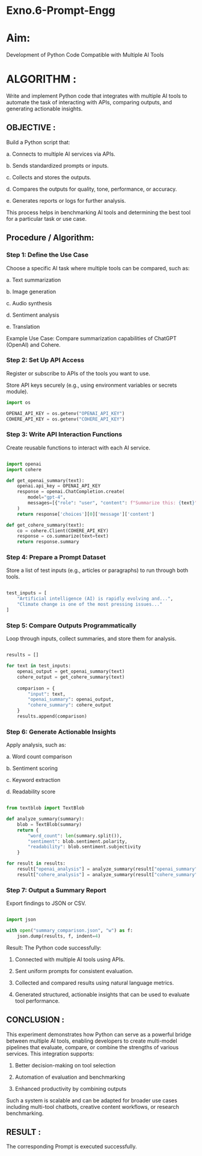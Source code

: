 # Exno.6-Prompt-Engg
# Aim:
Development of Python Code Compatible with Multiple AI Tools


# ALGORITHM : 
Write and implement Python code that integrates with multiple AI tools to automate the task of interacting with APIs, comparing outputs, and generating actionable insights.


## OBJECTIVE :
Build a Python script that:

a. Connects to multiple AI services via APIs.

b. Sends standardized prompts or inputs.

c. Collects and stores the outputs.

d. Compares the outputs for quality, tone, performance, or accuracy.

e. Generates reports or logs for further analysis.

This process helps in benchmarking AI tools and determining the best tool for a particular task or use case.

## Procedure / Algorithm:
### Step 1: Define the Use Case
Choose a specific AI task where multiple tools can be compared, such as:

a. Text summarization

b. Image generation

c. Audio synthesis

d. Sentiment analysis

e. Translation

Example Use Case: Compare summarization capabilities of ChatGPT (OpenAI) and Cohere.

### Step 2: Set Up API Access
Register or subscribe to APIs of the tools you want to use.

Store API keys securely (e.g., using environment variables or secrets module).

```python
import os

OPENAI_API_KEY = os.getenv("OPENAI_API_KEY")
COHERE_API_KEY = os.getenv("COHERE_API_KEY")
```

### Step 3: Write API Interaction Functions
Create reusable functions to interact with each AI service.

```python

import openai
import cohere

def get_openai_summary(text):
    openai.api_key = OPENAI_API_KEY
    response = openai.ChatCompletion.create(
        model="gpt-4",
        messages=[{"role": "user", "content": f"Summarize this: {text}"}]
    )
    return response['choices'][0]['message']['content']

def get_cohere_summary(text):
    co = cohere.Client(COHERE_API_KEY)
    response = co.summarize(text=text)
    return response.summary
```

### Step 4: Prepare a Prompt Dataset
Store a list of test inputs (e.g., articles or paragraphs) to run through both tools.

```python

test_inputs = [
    "Artificial intelligence (AI) is rapidly evolving and...",
    "Climate change is one of the most pressing issues..."
]
```

### Step 5: Compare Outputs Programmatically
Loop through inputs, collect summaries, and store them for analysis.

```python

results = []

for text in test_inputs:
    openai_output = get_openai_summary(text)
    cohere_output = get_cohere_summary(text)
    
    comparison = {
        "input": text,
        "openai_summary": openai_output,
        "cohere_summary": cohere_output
    }
    results.append(comparison)
```

### Step 6: Generate Actionable Insights
Apply analysis, such as:

a. Word count comparison

b. Sentiment scoring

c. Keyword extraction

d. Readability score

```python

from textblob import TextBlob

def analyze_summary(summary):
    blob = TextBlob(summary)
    return {
        "word_count": len(summary.split()),
        "sentiment": blob.sentiment.polarity,
        "readability": blob.sentiment.subjectivity
    }

for result in results:
    result["openai_analysis"] = analyze_summary(result["openai_summary"])
    result["cohere_analysis"] = analyze_summary(result["cohere_summary"])
```

### Step 7: Output a Summary Report
Export findings to JSON or CSV.

```python

import json

with open("summary_comparison.json", "w") as f:
    json.dump(results, f, indent=4)
```
Result:
The Python code successfully:

1. Connected with multiple AI tools using APIs.

2. Sent uniform prompts for consistent evaluation.

3. Collected and compared results using natural language metrics.

4. Generated structured, actionable insights that can be used to evaluate tool performance.

## CONCLUSION :
This experiment demonstrates how Python can serve as a powerful bridge between multiple AI tools, enabling developers to create multi-model pipelines that evaluate, compare, or combine the strengths of various services. This integration supports:

1. Better decision-making on tool selection

2. Automation of evaluation and benchmarking

3. Enhanced productivity by combining outputs

Such a system is scalable and can be adapted for broader use cases including multi-tool chatbots, creative content workflows, or research benchmarking.


## RESULT : 
The corresponding Prompt is executed successfully.

